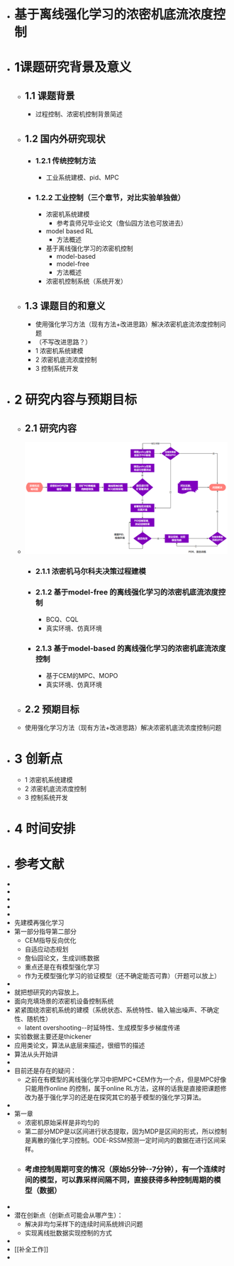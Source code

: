 - # 基于离线强化学习的浓密机底流浓度控制
- # 1课题研究背景及意义
	- ## 1.1 课题背景
		- 过程控制、浓密机控制背景简述
	- ## 1.2 国内外研究现状
		- ### 1.2.1 传统控制方法
			- 工业系统建模、pid、MPC
		- ### 1.2.2 工业控制（三个章节，对比实验单独做）
			- 浓密机系统建模
				- 参考袁师兄毕业论文（詹仙园方法也可放进去）
			- model based RL
				- 方法概述
			- 基于离线强化学习的浓密机控制
				- model-based
				- model-free
				- 方法概述
			- 浓密机控制系统（系统开发）
	- ## 1.3 课题目的和意义
		- 使用强化学习方法（现有方法+改进思路）解决浓密机底流浓度控制问题
		- （不写改进思路？）
		- 1 浓密机系统建模
		- 2 浓密机底流浓度控制
		- 3 控制系统开发
- # 2 研究内容与预期目标
	- ## 2.1 研究内容
	- ![image.png](../assets/image_1670060797899_0.png)
		- ### 2.1.1 浓密机马尔科夫决策过程建模
		- ### 2.1.2  基于model-free 的离线强化学习的浓密机底流浓度控制
			- BCQ、CQL
			- 真实环境、仿真环境
		- ### 2.1.3 基于model-based 的离线强化学习的浓密机底流浓度控制
			- 基于CEM的MPC、MOPO
			- 真实环境、仿真环境
	- ## 2.2 预期目标
	- 使用强化学习方法（现有方法+改进思路）解决浓密机底流浓度控制问题
- # 3 创新点
	- 1 浓密机系统建模
	- 2 浓密机底流浓度控制
	- 3 控制系统开发
- # 4 时间安排
- # 参考文献
-
-
-
-
-
- 先建模再强化学习
- 第一部分指导第二部分
	- CEM指导反向优化
	- 自适应动态规划
	- 詹仙园论文，生成训练数据
	- 重点还是在有模型强化学习
	- 作为无模型强化学习的验证模型（还不确定能否可靠）（开题可以放上）
-
- 就把想研究的内容放上。
- 面向充填场景的浓密机设备控制系统
- 紧紧围绕浓密机系统的建模（系统状态、系统特性、输入输出噪声、不确定性、随机性）
	- latent overshooting--时延特性、生成模型多步梯度传递
- 实验数据主要还是thickener
- 应用类论文，算法从底层来描述，很细节的描述
- 算法从头开始讲
-
- 目前还是存在的疑问：
	- 之前在有模型的离线强化学习中把MPC+CEM作为一个点，但是MPC好像只能用作online 的控制，属于online RL方法，这样的话我是直接把课题修改为基于强化学习的还是在探究其它的基于模型的强化学习算法。
-
- 第一章
	- 浓密机原始采样是非均匀的
	- 第二部分MDP是以区间进行状态提取，因为MDP是区间的形式，所以控制是离散的强化学习控制。ODE-RSSM预测一定时间内的数据在进行区间采样。
	- ### 考虑控制周期可变的情况（原始5分钟--7分钟），有一个连续时间的模型，可以靠采样间隔不同，直接获得多种控制周期的模型（数据）
-
- 潜在创新点（创新点可能会从哪产生）：
	- 解决非均匀采样下的连续时间系统辨识问题
	- 实现离线批数据实现控制的方式
-
- [[补全工作]]
-
